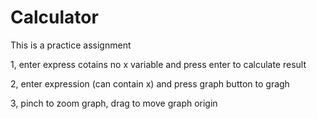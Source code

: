 Calculator
==========
This is a practice assignment

1, enter express cotains no  x variable and press enter to calculate result

2, enter expression (can contain x) and press graph button to gragh

3, pinch to zoom graph, drag to move graph origin
